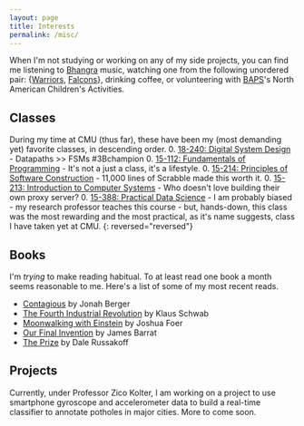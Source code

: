 ```yaml
---
layout: page
title: Interests
permalink: /misc/
---
```


When I'm not studying or working on any of my side projects, you can find me listening to [Bhangra] music, watching one from the following unordered pair: {[Warriors], [Falcons]}, drinking coffee, or volunteering with [BAPS]'s North American Children's Activities.

[Bhangra]: https://open.spotify.com/user/22hduc4qv55hxsvzazraxxfki/playlist/5O1CoGLu8lbsgtLPpus0QK
[Warriors]: http://www.nba.com/warriors
[Falcons]: http://www.atlantafalcons.com
[BAPS]: http://www.baps.org


## Classes
During my time at CMU (thus far), these have been my (most demanding yet) favorite classes, in descending order.
0. [18-240: Digital System Design] - Datapaths >> FSMs #3Bchampion
0. [15-112: Fundamentals of Programming] - It's not a just a class, it's a lifestyle.
0. [15-214: Principles of Software Construction] - 11,000 lines of Scrabble made this worth it.
0. [15-213: Introduction to Computer Systems] - Who doesn't love building their own proxy server?
0. [15-388: Practical Data Science] - I am probably biased - my research professor teaches this course - but, hands-down, this class was the most rewarding and the most practical, as it's name suggests, class I have taken yet at CMU.
{: reversed="reversed"}


## Books
I'm *trying* to make reading habitual. To at least read one book a month seems reasonable to me. Here's a list of some of my most recent reads.
<!---* [Moonwalking with Einstein] by Joshua Foer: Foer made participatory journalism seem easy and mastering mind palace use even easier. This was an amazing book that thoroughly explored how and why we should make use of our memories in our digital world. <br />
[//]* [The Prize] by Dale Russakoff: Russakoff's book made realize how I am forever indebted to those who motivated me, pushed me, and positioned me to be able to flourish after high school. The academic opportunities - via STEM organizations, accelerated programs, and encourgaing teachers - and the extracurriular activities that I had taken for granted in my childhood in suburban New Jersey were nearly nonexistent thirty miles east of me. More detailed review to come soon. <br />
[//]* [The Fourth Industrial Revolution] by Klaus Schwab: Though short, this is a dense read that really helped me understand how I, as a ML/ IoT engineer, can beeter position myself and those around me to succeed in the imminent Industrial Revolution, as we digitize everything around us at unfathomable speeds. <br />
[//]* [Our Final Invention] by James Barrat: Struggling to read this as my mind wanders with every paragraph. I find it hard to digest more than 5-10 pages per sitting. Barrat paints a dark, uninviting future, where AI rules us all.
--->
* [Contagious] by Jonah Berger
* [The Fourth Industrial Revolution] by Klaus Schwab
* [Moonwalking with Einstein] by Joshua Foer
* [Our Final Invention] by James Barrat
* [The Prize] by Dale Russakoff


## Projects
Currently, under Professor Zico Kolter, I am working on a project to use smartphone gyroscope and accelerometer data to build a real-time classifier to annotate potholes in major cities. More to come soon.

[15-388: Practical Data Science]: http://www.datasciencecourse.org
[15-213: Introduction to Computer Systems]: http://www.cs.cmu.edu/~./213/
[15-214: Principles of Software Construction]: https://www.cs.cmu.edu/~ckaestne/15214/s2017/
[18-240: Digital System Design]: https://www.ece.cmu.edu/courses/items/18240.html
[15-112: Fundamentals of Programming]: https://www.cs.cmu.edu/~112/
[Moonwalking with Einstein]: http://joshuafoer.com/moonwalking-with-einstein/
[The Prize]: https://www.theatlantic.com/education/archive/2015/09/the-prize-book-review/406579/
[The Fourth Industrial Revolution]: https://www.weforum.org/about/the-fourth-industrial-revolution-by-klaus-schwab
[Our Final Invention]: http://www.jamesbarrat.com/
[Contagious]: http://jonahberger.com/
